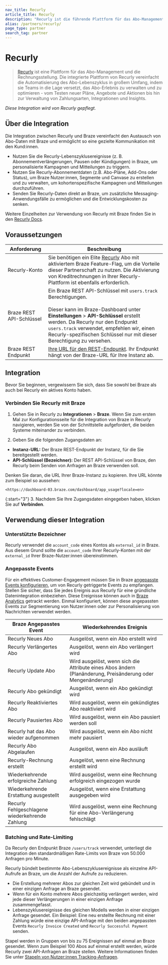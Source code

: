 ```yaml
---
nav_title: Recurly
article_title: Recurly
description: "Recurly ist die führende Plattform für das Abo-Management und die Rechnungsstellung für Marken im Direktvertrieb an Verbraucher:in, die ihre Abos und wiederkehrenden Einnahmen steigern möchten."
alias: /partners/recurly/
page_type: partner
search_tag: partner
---
```


# Recurly

> [Recurly](https://recurly.com/) ist eine Plattform für das Abo-Management und die Rechnungsstellung. Die integrierte Plattform von Recurly vereinfacht die Automatisierung des Abo-Lebenszyklus in großem Umfang, indem sie Teams in die Lage versetzt, das Abo-Erlebnis zu verwalten und zu optimieren - vom Testen neuer Pläne, Angebote und Aktionen bis hin zur Verwaltung von Zahlungsarten, Integrationen und Insights.

_Diese Integration wird von Recurly gepflegt._

## Über die Integration

Die Integration zwischen Recurly und Braze vereinfacht den Austausch von Abo-Daten mit Braze und ermöglicht so eine gezielte Kommunikation mit den Kund:innen.

- Nutzen Sie die Recurly-Lebenszyklusereignisse (z. B. Abonnementverlängerungen, Pausen oder Kündigungen) in Braze, um personalisierte Kampagnen und Mitteilungen zu triggern.
- Nutzen Sie Recurly-Abonnementdaten (z.B. Abo-Pläne, Add-Ons oder Status), um Braze Nutzer:innen, Segmente und Canvase zu erstellen und zu verwalten, um kohortenspezifische Kampagnen und Mitteilungen durchzuführen.
- Senden Sie Recurly-Daten direkt an Braze, um zusätzliche Messaging-Anwendungsfälle zu ermöglichen und die Entwicklungskosten zu senken.

Weitere Einzelheiten zur Verwendung von Recurly mit Braze finden Sie in den [Recurly Docs](https://docs.recurly.com/docs/braze-integration).

## Voraussetzungen

| Anforderung | Beschreibung |
| ----------- | ----------- |
| Recurly-Konto | Sie benötigen ein Elite [Recurly](https://recurly.com/) Abo mit aktiviertem Braze Feature-Flag, um die Vorteile dieser Partnerschaft zu nutzen. Die Aktivierung von Kreditrechnungen in Ihrer Recurly-Plattform ist ebenfalls erforderlich.|
| Braze REST API-Schlüssel | Ein Braze REST API-Schlüssel mit `users.track` Berechtigungen. <br><br> Dieser kann im Braze-Dashboard unter **Einstellungen** > **API-Schlüssel** erstellt werden. Da Recurly nur den Endpunkt `users.track` verwendet, empfehlen wir, einen Recurly-spezifischen Schlüssel nur mit dieser Berechtigung zu versehen. |
| Braze REST Endpunkt | [Ihre URL für den REST-Endpunkt][1]. Ihr Endpunkt hängt von der Braze-URL für Ihre Instanz ab. |

## Integration

Bevor Sie beginnen, vergewissern Sie sich, dass Sie sowohl bei Braze als auch bei Recurly ein aktives Konto haben.

### Verbinden Sie Recurly mit Braze

1. Gehen Sie in Recurly zu **Integrationen** > **Braze**. Wenn Sie zum ersten Mal zur Konfigurationsseite für die Integration von Braze in Recurly navigieren, werden Sie von der Schnittstelle aufgefordert, die beiden Systeme miteinander zu verbinden.

2. Geben Sie die folgenden Zugangsdaten an:

- **Instanz-URL:** Der Braze REST-Endpunkt der Instanz, für die Sie bereitgestellt werden.
- **API-Schlüssel (Bezeichner):** Der REST API-Schlüssel von Braze, den Recurly beim Senden von Anfragen an Braze verwenden soll.

Denken Sie daran, die URL Ihrer Braze-Instanz zu kopieren. Ihre URL könnte zum Beispiel so aussehen: 

```
<https://dashboard-03.braze.com/dashboard/app_usage?locale=en>
```

{:start="3"}
3\. Nachdem Sie Ihre Zugangsdaten eingegeben haben, klicken Sie auf **Verbinden**.

## Verwendung dieser Integration

### Unterstützte Bezeichner

Recurly verwendet die `account_code` eines Kontos als `external_id` in Braze. Aus diesem Grund sollte die `account_code` Ihrer Recurly-Konten mit der `external_id` Ihrer Braze-Nutzer:innen übereinstimmen.

### Angepasste Events

Für ein effektives Customer-Engagement müssen Sie in Braze [angepasste Events konfigurieren][2], um von Recurly getriggerte Events zu empfangen. Stellen Sie sicher, dass Sie jedes Ereignis aus Recurly für eine gründliche Datenintegration einbeziehen. Diese Ereignisse können auch in [Braze Analytics][3] getrackt werden. Einmal konfiguriert, können diese angepassten Events zur Segmentierung von Nutzer:innen oder zur Personalisierung von Nachrichten verwendet werden. 

| Braze Angepasstes Event| Wiederkehrendes Ereignis |
| ----------- | ----------- |
| Recurly Neues Abo              | Ausgelöst, wenn ein Abo erstellt wird                            |
| Recurly Verlängertes Abo          | Ausgelöst, wenn ein Abo verlängert wird                                |
| Recurly Update Abo          | Wird ausgelöst, wenn sich die Attribute eines Abos ändern (Planänderung, Preisänderung oder Mengenänderung) |
| Recurly Abo gekündigt         | Ausgelöst, wenn ein Abo gekündigt wird                           |
| Recurly Reaktiviertes Abo      | Wird ausgelöst, wenn ein gekündigtes Abo reaktiviert wird               |
| Recurly Pausiertes Abo           | Wird ausgelöst, wenn ein Abo pausiert werden soll                   |
| Recurly hat das Abo wieder aufgenommen          | Wird ausgelöst, wenn ein Abo nicht mehr pausiert                              |
| Recurly Abo Abgelaufen          | Ausgelöst, wenn ein Abo ausläuft                               |
| Recurly-Rechnung erstellt               | Ausgelöst, wenn eine Rechnung erstellt wird                                |
| Wiederkehrende erfolgreiche Zahlung            | Wird ausgelöst, wenn eine Rechnung erfolgreich eingezogen wurde                 |
| Wiederkehrende Erstattung ausgestellt                 | Ausgelöst, wenn eine Erstattung ausgegeben wird                                   |
| Recurly Fehlgeschlagene wiederkehrende Zahlung      | Wird ausgelöst, wenn eine Rechnung für eine Abo-Verlängerung fehlschlägt          |

### Batching und Rate-Limiting

Da Recurly den Endpunkt Braze `/users/track` verwendet, unterliegt die Integration den standardmäßigen Rate-Limits von Braze von 50.000 Anfragen pro Minute.

Recurly bündelt bestimmte Abo-Lebenszyklusereignisse als einzelne API-Aufrufe an Braze, um die Anzahl der Aufrufe zu reduzieren.

- Die Erstellung mehrerer Abos zur gleichen Zeit wird gebündelt und in einer einzigen Anfrage an Braze gesendet.
- Wenn für ein Konto mehrere Abos gleichzeitig verlängert werden, wird jede dieser Verlängerungen in einer einzigen Anfrage zusammengefasst.
- Lebenszyklusereignisse des gleichen Modells werden in einer einzigen Anfrage gesendet. Ein Beispiel: Eine neu erstellte Rechnung mit einer Zahlung würde eine einzige API-Anfrage mit den beiden angepassten Events `Recurly Invoice Created` und `Recurly Successful Payment` senden.

Stapel werden in Gruppen von bis zu 75 Ereignissen auf einmal an Braze gesendet. Wenn zum Beispiel 100 Abos auf einmal erstellt werden, würde Recurly zwei API-Anfragen an Braze stellen. Weitere Informationen finden Sie unter [Stapeln von Nutzer:innen Tracking-Anfragen][4].


[1]: {{site.baseurl}}/developer_guide/rest_api/basics/#endpoints
[2]: {{site.baseurl}}/user_guide/data_and_analytics/custom_data/custom_events/
[3]: {{site.baseurl}}/user_guide/data_and_analytics/custom_data/custom_events/#analytics
[4]: {{site.baseurl}}/api/api_limits/#batch-user-track

